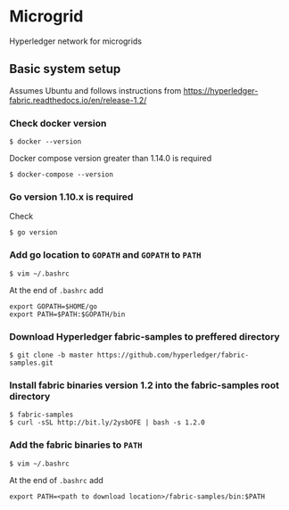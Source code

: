 # Microgrid
Hyperledger network for microgrids


## Basic system setup

Assumes Ubuntu and follows instructions from https://hyperledger-fabric.readthedocs.io/en/release-1.2/

### Check docker version
```
$ docker --version
```
Docker compose version greater than 1.14.0 is required
```
$ docker-compose --version
```

### Go version 1.10.x is required
Check
```
$ go version
```

### Add go location to ```GOPATH``` and ```GOPATH``` to ```PATH```
```
$ vim ~/.bashrc
```
At the end of ```.bashrc``` add
```
export GOPATH=$HOME/go
export PATH=$PATH:$GOPATH/bin
```

### Download Hyperledger fabric-samples to preffered directory
```
$ git clone -b master https://github.com/hyperledger/fabric-samples.git
```

### Install fabric binaries version 1.2 into the fabric-samples root directory
```
$ fabric-samples
$ curl -sSL http://bit.ly/2ysbOFE | bash -s 1.2.0
```

### Add the fabric binaries to ```PATH```
```
$ vim ~/.bashrc
```
At the end of ```.bashrc``` add
```
export PATH=<path to download location>/fabric-samples/bin:$PATH
```
